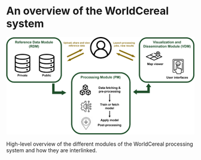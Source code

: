 # An overview of the WorldCereal system

<p align="center">
<img src="./images/WorldCereal_system.png" alt="system" width="600"/>
<figcaption>High-level overview of the different modules of the WorldCereal processing system and how they are interlinked.</figcaption>
</p>
